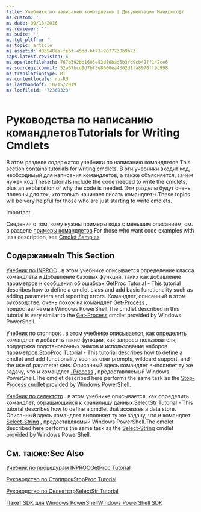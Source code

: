```yaml
---
title: Учебники по написанию командлетов | Документация Майкрософт
ms.custom: ''
ms.date: 09/13/2016
ms.reviewer: ''
ms.suite: ''
ms.tgt_pltfrm: ''
ms.topic: article
ms.assetid: d0b548aa-febf-45dd-bf71-2077730b9b73
caps.latest.revision: 6
ms.openlocfilehash: 767b392bd1603e83d80bad5b3fd9cb42ff142ce6
ms.sourcegitcommit: 52a67bcd9d7bf3e8600ea4302d1fa8970ff9c998
ms.translationtype: MT
ms.contentlocale: ru-RU
ms.lasthandoff: 10/15/2019
ms.locfileid: "72369323"
---
```

# <a name="tutorials-for-writing-cmdlets"></a><span data-ttu-id="3e761-102">Руководства по написанию командлетов</span><span class="sxs-lookup"><span data-stu-id="3e761-102">Tutorials for Writing Cmdlets</span></span>

<span data-ttu-id="3e761-103">В этом разделе содержатся учебники по написанию командлетов.</span><span class="sxs-lookup"><span data-stu-id="3e761-103">This section contains tutorials for writing cmdlets.</span></span> <span data-ttu-id="3e761-104">В эти учебники входит код, необходимый для написания командлетов, а также объясняется, зачем нужен код.</span><span class="sxs-lookup"><span data-stu-id="3e761-104">These tutorials include the code needed to write the cmdlets, plus an explanation of why the code is needed.</span></span> <span data-ttu-id="3e761-105">Эти разделы будут очень полезны для тех, кто только начинает писать командлеты.</span><span class="sxs-lookup"><span data-stu-id="3e761-105">These topics will be very helpful for those who are just starting to write cmdlets.</span></span>

> [!IMPORTANT]
> <span data-ttu-id="3e761-106">Сведения о том, кому нужны примеры кода с меньшим описанием, см. в разделе [примеры командлетов](./cmdlet-samples.md).</span><span class="sxs-lookup"><span data-stu-id="3e761-106">For those who want code examples with less description, see [Cmdlet Samples](./cmdlet-samples.md).</span></span>

## <a name="in-this-section"></a><span data-ttu-id="3e761-107">Содержание</span><span class="sxs-lookup"><span data-stu-id="3e761-107">In This Section</span></span>

<span data-ttu-id="3e761-108">[Учебник по INPROC](./getproc-tutorial.md) . в этом учебнике описывается определение класса командлета и Добавление базовых функций, таких как добавление параметров и сообщения об ошибках.</span><span class="sxs-lookup"><span data-stu-id="3e761-108">[GetProc Tutorial](./getproc-tutorial.md) - This tutorial describes how to define a cmdlet class and add basic functionality such as adding parameters and reporting errors.</span></span> <span data-ttu-id="3e761-109">Командлет, описанный в этом руководстве, очень похож на командлет [Get-Process](/powershell/module/Microsoft.PowerShell.Management/Get-Process) , предоставляемый Windows PowerShell.</span><span class="sxs-lookup"><span data-stu-id="3e761-109">The cmdlet described in this tutorial is very similar to the [Get-Process](/powershell/module/Microsoft.PowerShell.Management/Get-Process) cmdlet provided by Windows PowerShell.</span></span>

<span data-ttu-id="3e761-110">[Учебник по стоппрок](./stopproc-tutorial.md) . в этом учебнике описывается, как определить командлет и добавить такие функции, как запросы пользователя, поддержка подстановочных знаков и использование наборов параметров.</span><span class="sxs-lookup"><span data-stu-id="3e761-110">[StopProc Tutorial](./stopproc-tutorial.md) - This tutorial describes how to define a cmdlet and add functionality such as user prompts, wildcard support, and the use of parameter sets.</span></span> <span data-ttu-id="3e761-111">Описанный здесь командлет выполняет ту же задачу, что и командлет [-Process](/powershell/module/Microsoft.PowerShell.Management/Stop-Process) , предоставляемый Windows PowerShell.</span><span class="sxs-lookup"><span data-stu-id="3e761-111">The cmdlet described here performs the same task as the [Stop-Process](/powershell/module/Microsoft.PowerShell.Management/Stop-Process) cmdlet provided by Windows PowerShell.</span></span>

<span data-ttu-id="3e761-112">[Учебник по селектстр](./selectstr-tutorial.md) . в этом учебнике описывается, как определить командлет, обращающийся к хранилищу данных.</span><span class="sxs-lookup"><span data-stu-id="3e761-112">[SelectStr Tutorial](./selectstr-tutorial.md) - This tutorial describes how to define a cmdlet that accesses a data store.</span></span> <span data-ttu-id="3e761-113">Описанный здесь командлет выполняет ту же задачу, что и командлет [Select-String](/powershell/module/microsoft.powershell.utility/select-string) , предоставляемый Windows PowerShell.</span><span class="sxs-lookup"><span data-stu-id="3e761-113">The cmdlet described here performs the same task as the [Select-String](/powershell/module/microsoft.powershell.utility/select-string) cmdlet provided by Windows PowerShell.</span></span>

## <a name="see-also"></a><span data-ttu-id="3e761-114">См. также:</span><span class="sxs-lookup"><span data-stu-id="3e761-114">See Also</span></span>

[<span data-ttu-id="3e761-115">Учебник по процедурам INPROC</span><span class="sxs-lookup"><span data-stu-id="3e761-115">GetProc Tutorial</span></span>](./getproc-tutorial.md)

[<span data-ttu-id="3e761-116">Руководство по Стоппрок</span><span class="sxs-lookup"><span data-stu-id="3e761-116">StopProc Tutorial</span></span>](./stopproc-tutorial.md)

[<span data-ttu-id="3e761-117">Руководство по Селектстр</span><span class="sxs-lookup"><span data-stu-id="3e761-117">SelectStr Tutorial</span></span>](./selectstr-tutorial.md)

[<span data-ttu-id="3e761-118">Пакет SDK для Windows PowerShell</span><span class="sxs-lookup"><span data-stu-id="3e761-118">Windows PowerShell SDK</span></span>](../windows-powershell-reference.md)

